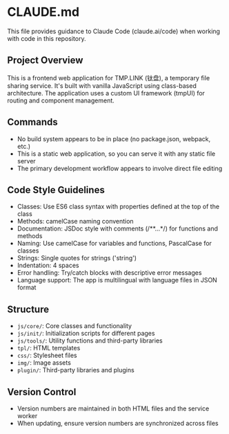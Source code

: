 # CLAUDE.md

This file provides guidance to Claude Code (claude.ai/code) when working with code in this repository.

## Project Overview
This is a frontend web application for TMP.LINK (钛盘), a temporary file sharing service. It's built with vanilla JavaScript using class-based architecture. The application uses a custom UI framework (tmpUI) for routing and component management.

## Commands
- No build system appears to be in place (no package.json, webpack, etc.)
- This is a static web application, so you can serve it with any static file server
- The primary development workflow appears to involve direct file editing

## Code Style Guidelines
- Classes: Use ES6 class syntax with properties defined at the top of the class
- Methods: camelCase naming convention
- Documentation: JSDoc style with comments (/**...*/) for functions and methods
- Naming: Use camelCase for variables and functions, PascalCase for classes
- Strings: Single quotes for strings ('string')
- Indentation: 4 spaces 
- Error handling: Try/catch blocks with descriptive error messages
- Language support: The app is multilingual with language files in JSON format

## Structure
- `js/core/`: Core classes and functionality
- `js/init/`: Initialization scripts for different pages
- `js/tools/`: Utility functions and third-party libraries
- `tpl/`: HTML templates
- `css/`: Stylesheet files
- `img/`: Image assets
- `plugin/`: Third-party libraries and plugins

## Version Control
- Version numbers are maintained in both HTML files and the service worker
- When updating, ensure version numbers are synchronized across files